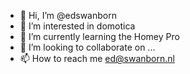 - 👋 Hi, I’m @edswanborn
- 👀 I’m interested in domotica 
- 🌱 I’m currently learning the Homey Pro
- 💞️ I’m looking to collaborate on ...
- 📫 How to reach me ed@swanborn.nl

<!---
edswanborn/edswanborn is a ✨ special ✨ repository because its `README.md` (this file) appears on your GitHub profile.
You can click the Preview link to take a look at your changes.
--->
